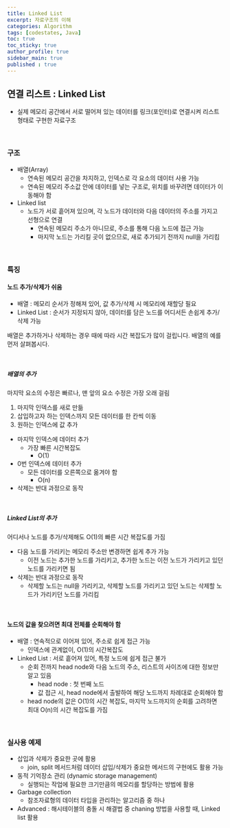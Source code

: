 ```yaml
---
title: Linked List
excerpt: 자료구조의 이해
categories: Algorithm
tags: [codestates, Java]
toc: true
toc_sticky: true
author_profile: true
sidebar_main: true
published : true
---
```


## 연결 리스트 : Linked List
- 실제 메모리 공간에서 서로 떨어져 있는 데이터를 링크(포인터)로 연결시켜 리스트 형태로 구현한 자료구조

<br>

### 구조
- 배열(Array)
  - 연속된 메모리 공간을 차지하고, 인덱스로 각 요소의 데이터 사용 가능
  - 연속된 메모리 주소값 안에 데이터를 넣는 구조로, 위치를 바꾸려면 데이터가 이동해야 함
- Linked list 
  - 노드가 서로 흩어져 있으며, 각 노드가 데이터와 다음 데이터의 주소를 가지고 선형으로 연결
    - 연속된 메모리 주소가 아니므로, 주소를 통해 다음 노드에 접근 가능
    - 마지막 노드는 가리킬 곳이 없으므로, 새로 추가되기 전까지 null을 가리킴

<br>

### 특징
#### 노드 추가/삭제가 쉬움
  - 배열 : 메모리 순서가 정해져 있어, 값 추가/삭제 시 메모리에 재할당 필요
  - Linked List : 순서가 지정되지 않아, 데이터를 담은 노드를 어디서든 손쉽게 추가/삭제 가능

배열은 추가하거나 삭제하는 경우 때에 따라 시간 복잡도가 많이 걸립니다. 배열의 예를 먼저 살펴봅시다.

<br>

##### 배열의 추가
마지막 요소의 수정은 빠르나, 맨 앞의 요소 수정은 가장 오래 걸림

1. 마지막 인덱스를 새로 만듦 
2. 삽입하고자 하는 인덱스까지 모든 데이터를 한 칸씩 이동
3. 원하는 인덱스에 값 추가

- 마지막 인덱스에 데이터 추가
  - 가장 빠른 시간복잡도 
    - O(1)
- 0번 인덱스에 데이터 추가
  - 모든 데이터를 오른쪽으로 옮겨야 함
    - O(n)
- 삭제는 반대 과정으로 동작 

<br>

##### Linked List의 추가
어디서나 노드를 추가/삭제해도 O(1)의 빠른 시간 복잡도를 가짐

- 다음 노드를 가리키는 메모리 주소만 변경하면 쉽게 추가 가능
  - 이전 노드는 추가한 노드를 가리키고, 추가한 노드는 이전 노드가 가리키고 있던 노드를 가리키면 됨
- 삭제는 반대 과정으로 동작
  - 삭제할 노드는 null을 가리키고, 삭제할 노드를 가리키고 있던 노드는 삭제할 노드가 가리키던 노드를 가리킴

<br>

####  노드의 값을 찾으려면 최대 전체를 순회해야 함
- 배열 : 연속적으로 이어져 있어, 주소로 쉽게 접근 가능 
  - 인덱스에 관계없이, O(1)의 시간복잡도
- Linked List : 서로 흩어져 있어, 특정 노드에 쉽게 접근 불가
  - 순회 전까지 head node와 다음 노드의 주소, 리스트의 사이즈에 대한 정보만 알고 있음
    - head node : 첫 번째 노드
    - 값 접근 시, head node에서 출발하여 해당 노드까지 차례대로 순회해야 함
  - head node의 값은 O(1)의 시간 복잡도, 마지막 노드까지의 순회를 고려하면 최대 O(n)의 시간 복잡도를 가짐

<br>

### 실사용 예제
- 삽입과 삭제가 중요한 곳에 활용
  - join, split 메서드처럼 데이터 삽입/삭제가 중요한 메서드의 구현에도 활용 가능
- 동적 기억장소 관리 (dynamic storage management)
  - 실행되는 작업에 필요한 크기만큼의 메모리를 할당하는 방법에 활용
- Garbage collection
  - 참조자료형의 데이터 타입을 관리하는 알고리즘 중 하나
- Advanced : 해시테이블의 충돌 시 해결법 중 chaning 방법을 사용할 때, Linked list 활용
